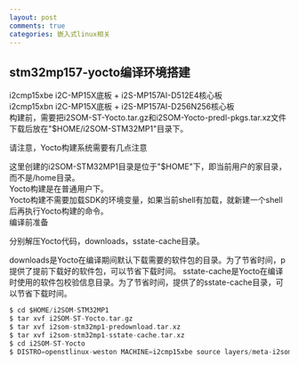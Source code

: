 ```yaml
---
layout: post
comments: true
categories: 嵌入式linux相关
---
```

## stm32mp157-yocto编译环境搭建



i2cmp15xbe	i2C-MP15X底板 + i2S-MP157AI-D512E4核心板<br>
i2cmp15xbn	i2C-MP15X底板 + i2S-MP157AI-D256N256核心板<br>
构建前，需要把i2SOM-ST-Yocto.tar.gz和i2SOM-Yocto-predl-pkgs.tar.xz文件下载后放在"$HOME/i2SOM-STM32MP1"目录下。<br>

请注意，Yocto构建系统需要有几点注意<br>

这里创建的i2SOM-STM32MP1目录是位于"$HOME"下，即当前用户的家目录，而不是/home目录。<br>
Yocto构建是在普通用户下。<br>
Yocto构建不需要加载SDK的环境变量，如果当前shell有加载，就新建一个shell后再执行Yocto构建的命令。<br>
编译前准备<br>

分别解压Yocto代码，downloads，sstate-cache目录。<br>

downloads是Yocto在编译期间默认下载需要的软件包的目录。为了节省时间，p提供了提前下载好的软件包，可以节省下载时间。
sstate-cache是Yocto在编译时使用的软件包校验信息目录。为了节省时间，提供了的sstate-cache目录，可以节省下载时间。
```c
$ cd $HOME/i2SOM-STM32MP1
$ tar xvf i2SOM-ST-Yocto.tar.gz
$ tar xvf i2som-stm32mp1-predownload.tar.xz
$ tar xvf i2som-stm32mp1-sstate-cache.tar.xz
$ cd i2SOM-ST-Yocto
$ DISTRO=openstlinux-weston MACHINE=i2cmp15xbe source layers/meta-i2som-styocto/scripts/envsetup.s
```




